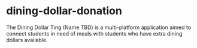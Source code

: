 # dining-dollar-donation
The Dining Dollar Ting (Name TBD) is a multi-platform application aimed to connect students in need of meals with students who have extra dining dollars available.
